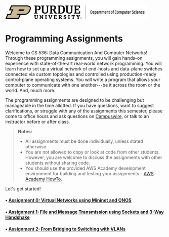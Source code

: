 <img src="../others/images/purdue-cs-logo.jpg" alt="drawing" width="450"/>

# Programming Assignments

Welcome to CS 536: Data Communication And Computer Networks! Through these programming assignments, you will gain hands-on experience with state-of-the-art real-world network programming. You will learn how to set up a virtual network of end-hosts and data-plane switches connected via custom topologies and controlled using production-ready control-plane operating systems. You will write a program that allows your computer to communicate with one another---be it across the room or the world. And, much more.

The programming assignments are designed to be challenging but manageable in the time allotted. If you have questions, want to suggest clarifications, or struggle with any of the assignments this semester, please come to office hours and ask questions on [Campuswire](https://campuswire.com/c/G7E058110/feed), or talk to an instructor before or after class.

> **Notes:** 
> - All assignments must be done individually, unless stated otherwise.
> - You are not allowed to copy or look at code from other students. However, you are welcome to discuss the assignments with other students without sharing code.
> - You should use the provided AWS Academy development environment for building and testing your assignments - [AWS Academy HowTo](https://gitlab.com/purdue-cs536/fall-2022/public/-/raw/main/assignments/cs536-awsacademy-hotwo.pdf.pdf).

Let's get started!

#### &bull; [Assignment 0: Virtual Networks using Mininet and ONOS](assignment0)
#### &bull; [Assignment 1: File and Message Transmission using Sockets and 3-Way Handshake](assignment1)
#### &bull; [Assignment 2: From Bridging to Switching with VLANs](assignment2)

